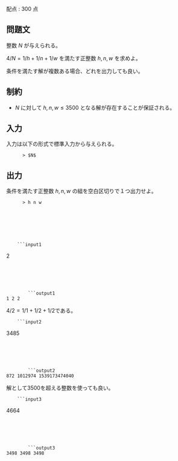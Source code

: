 配点 : $300$ 点

    
      
        

## 問題文

        

        

整数 $N$ が与えられる。

        

$4/N = 1/h + 1/n + 1/w$ を満たす正整数 $h, n, w$ を求めよ。

        

条件を満たす解が複数ある場合、どれを出力しても良い。

      
    
    
      
        

## 制約

        

- $N$ に対して $h, n, w \leq 3500$ となる解が存在することが保証される。

      
    
    
    
      
        
          

## 入力

          

入力は以下の形式で標準入力から与えられる。

          > $N$
        
      
      
        
          

## 出力

          

条件を満たす正整数 $h, n, w$ の組を空白区切りで１つ出力せよ。

          > h n w
        
      
    
    
    
      
        
        ```input1
2
```
      
    
    
      
        
        ```output1
1 2 2
```
        

$4/2 = 1/1 + 1/2 + 1/2$である。

      
    
    
    
      
        
        ```input2
3485
```
      
    
    
      
        
        ```output2
872 1012974 1539173474040
```
      
      

解として3500を超える整数を使っても良い。

    
    
    
      
        
        ```input3
4664
```
      
    
    
      
        
        ```output3
3498 3498 3498
```